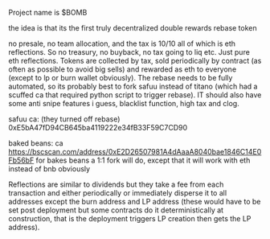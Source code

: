 Project name is $BOMB

the idea is that its the first truly decentralized double rewards rebase token

no presale, no team allocation, and the tax is 10/10 all of which is eth reflections. So no treasury, no buyback, no tax going to liq etc. Just pure eth reflections.  Tokens are collected by tax, sold periodically by contract (as often as possible to avoid big sells) and rewarded as eth to everyone (except to lp or burn wallet obviously). 
The rebase needs to be fully automated, so its probably best to fork safuu instead of titano (which had a scuffed ca that required python script to trigger rebase). 
IT should also have some anti snipe features i guess, blacklist function, high tax and clog. 

safuu ca: (they turned off rebase) 0xE5bA47fD94CB645ba4119222e34fB33F59C7CD90

baked beans: ca https://bscscan.com/address/0xE2D26507981A4dAaaA8040bae1846C14E0Fb56bF
for bakes beans a 1:1 fork will do, except that it will work with eth instead of bnb obviously

Reflections are similar to dividends but they take a fee from each transaction and either periodically or immediately disperse it to all addresses except the burn address and LP address (these would have to be set post deployment but some contracts do it deterministically at construction, that is the deployment triggers LP creation then gets the LP address).